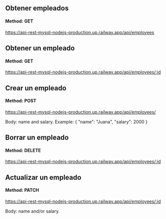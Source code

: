 ## Obtener empleados

#### Method: GET
https://api-rest-mysql-nodejs-production.up.railway.app/api/employees

## Obtener un empleado

#### Method: GET
https://api-rest-mysql-nodejs-production.up.railway.app/api/employees/:id

## Crear un empleado

#### Method: POST
https://api-rest-mysql-nodejs-production.up.railway.app/api/employees/

Body: name and salary.
Example:
{
 "name": "Juana",
 "salary": 2000
}

## Borrar un empleado

#### Method: DELETE
https://api-rest-mysql-nodejs-production.up.railway.app/api/employees/:id

## Actualizar un empleado

#### Method: PATCH
https://api-rest-mysql-nodejs-production.up.railway.app/api/employees/:id

Body: name and/or salary.
